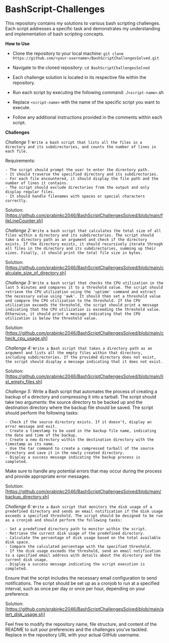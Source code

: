 # BashScript-Challenges
This repository contains my solutions to various bash scripting challenges. Each script addresses a specific task and demonstrates my understanding and implementation of bash scripting concepts.

**How to Use**

- Clone the repository to your local machine:
	```git clone https://github.com/<your-username>/BashScriptChallengesSolved.git```

- Navigate to the cloned repository:
	```cd BashScriptChallengesSolved```

- Each challenge solution is located in its respective file within the repository.
- Run each script by executing the following command:
	./```<script-name>```.sh

- Replace ```<script-name>``` with the name of the specific script you want to execute.

- Follow any additional instructions provided in the comments within each script.

**Challenges**

*Challenge 1:*
```Write a bash script that lists all the files in a directory and its subdirectories, and counts the number of lines in each file.```

Requirements:

	- The script should prompt the user to enter the directory path.
	- It should traverse the specified directory and its subdirectories.
	- For each file encountered, it should display the file path and the number of lines it contains.
	- The script should exclude directories from the output and only display regular files.
	- It should handle filenames with spaces or special characters correctly.

Solution: [https://github.com/prabinkc2046/BashScriptChallengesSolved/blob/main/fileLineCounter.sh]

*Challenge 2:*
```Write a bash script that calculates the total size of all files within a directory and its subdirectories. The script should take a directory path as an argument and check if the directory exists. If the directory exists, it should recursively iterate through all files in the directory and its subdirectories, summing up their sizes. Finally, it should print the total file size in bytes.```

Solution: [https://github.com/prabinkc2046/BashScriptChallengesSolved/blob/main/calculate_size_of_directory.sh]

*Challenge 3:*
```Write a bash script that checks the CPU utilization in the last 5 minutes and compares it to a threshold value. The script should retrieve the CPU utilization using the 'uptime' command and extract the necessary value using 'awk'. It should then set a threshold value and compare the CPU utilization to the threshold. If the CPU utilization exceeds the threshold, the script should print a message indicating that the CPU utilization is exceeding the threshold value. Otherwise, it should print a message indicating that the CPU utilization is below the threshold value.```

Solution: [https://github.com/prabinkc2046/BashScriptChallengesSolved/blob/main/check_cpu_usage.sh]

*Challenge 4:*
```Write a Bash script that takes a directory path as an argument and lists all the empty files within that directory, including subdirectories. If the provided directory does not exist, the script should display a message indicating that it does not exist.```

Solution: [https://github.com/prabinkc2046/BashScriptChallengesSolved/blob/main/list_empty_files.sh]

*Challenge 5:*
Write a Bash script that automates the process of creating a backup of a directory and compressing it into a tarball. The script should take two arguments: the source directory to be backed up and the destination directory where the backup file should be saved. The script should perform the following tasks:

	- Check if the source directory exists. If it doesn't, display an error message and exit.
	- Create a timestamp to be used in the backup file name, indicating the date and time of the backup.
	- Create a new directory within the destination directory with the timestamp as its name.
	- Use the tar command to create a compressed tarball of the source directory and save it in the newly created directory.
	- Display a success message indicating the backup process is completed.

Make sure to handle any potential errors that may occur during the process and provide appropriate error messages.

Solution: [https://github.com/prabinkc2046/BashScriptChallengesSolved/blob/main/backup_directory.sh]

*Challenge 6:*
```Write a Bash script that monitors the disk usage of a predefined directory and sends an email notification if the disk usage exceeds a specified threshold. The script should be designed to be run as a cronjob and should perform the following tasks:```

	- Set a predefined directory path to monitor within the script.
	- Retrieve the current disk usage of the predefined directory.
	- Calculate the percentage of disk usage based on the total available disk space.
	- Compare the calculated percentage with the specified threshold.
	- If the disk usage exceeds the threshold, send an email notification to a specified email address with details about the directory and the current disk usage.
	- Display a success message indicating the script execution is completed.

Ensure that the script includes the necessary email configuration to send notifications. The script should be set up as a cronjob to run at a specified interval, such as once per day or once per hour, depending on your preference.

Solution: [https://github.com/prabinkc2046/BashScriptChallengesSolved/blob/main/alert_disk_usage.sh]

Feel free to modify the repository name, file structure, and content of the README to suit your preferences and the challenges you've tackled. Replace <your-username> in the repository URL with your actual GitHub username.


